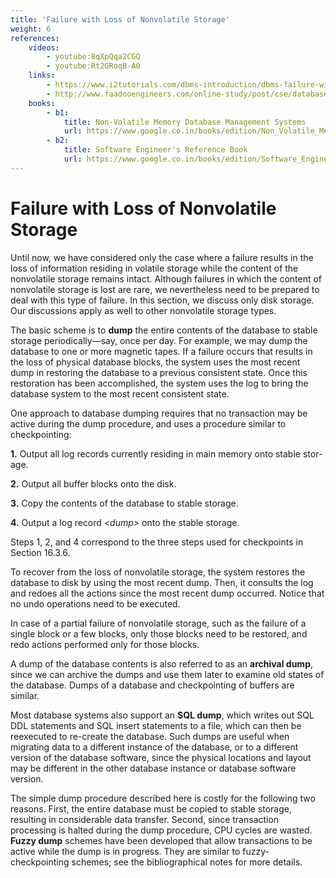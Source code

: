 ```yaml
---
title: 'Failure with Loss of Nonvolatile Storage'
weight: 6
references:
    videos:
        - youtube:8qXpQqa2CGQ
        - youtube:Rt2GRoqB-A0
    links:
        - https://www.i2tutorials.com/dbms-introduction/dbms-failure-with-loss-of-nonvolatile-storage/
        - http://www.faadooengineers.com/online-study/post/cse/database-management-systems/355/failure-with-loss-of-nonvolatile-storage
    books:
        - b1:
            title: Non-Volatile Memory Database Management Systems
            url: https://www.google.co.in/books/edition/Non_Volatile_Memory_Database_Management/386HDwAAQBAJ?hl=en&gbpv=0
        - b2:
            title: Software Engineer's Reference Book
            url: https://www.google.co.in/books/edition/Software_Engineer_s_Reference_Book/K_38BAAAQBAJ?hl=en&gbpv=0
---
```


# Failure with Loss of Nonvolatile Storage

Until now, we have considered only the case where a failure results in the loss of information residing in volatile storage while the content of the nonvolatile storage remains intact. Although failures in which the content of nonvolatile storage is lost are rare, we nevertheless need to be prepared to deal with this type of failure. In this section, we discuss only disk storage. Our discussions apply as well to other nonvolatile storage types.

The basic scheme is to **dump** the entire contents of the database to stable storage periodically—say, once per day. For example, we may dump the database to one or more magnetic tapes. If a failure occurs that results in the loss of physical database blocks, the system uses the most recent dump in restoring the database to a previous consistent state. Once this restoration has been accomplished, the system uses the log to bring the database system to the most recent consistent state.

One approach to database dumping requires that no transaction may be active during the dump procedure, and uses a procedure similar to checkpointing:

**1\.** Output all log records currently residing in main memory onto stable stor- age.

**2\.** Output all buffer blocks onto the disk.

**3\.** Copy the contents of the database to stable storage.

**4\.** Output a log record _<_dump_\>_ onto the stable storage.

Steps 1, 2, and 4 correspond to the three steps used for checkpoints in Section 16.3.6.

To recover from the loss of nonvolatile storage, the system restores the database to disk by using the most recent dump. Then, it consults the log and redoes all the actions since the most recent dump occurred. Notice that no undo operations need to be executed.

In case of a partial failure of nonvolatile storage, such as the failure of a single block or a few blocks, only those blocks need to be restored, and redo actions performed only for those blocks.

A dump of the database contents is also referred to as an **archival dump**, since we can archive the dumps and use them later to examine old states of the database. Dumps of a database and checkpointing of buffers are similar.

Most database systems also support an **SQL dump**, which writes out SQL DDL statements and SQL insert statements to a file, which can then be reexecuted to re-create the database. Such dumps are useful when migrating data to a different instance of the database, or to a different version of the database software, since the physical locations and layout may be different in the other database instance or database software version.

The simple dump procedure described here is costly for the following two reasons. First, the entire database must be copied to stable storage, resulting in considerable data transfer. Second, since transaction processing is halted during the dump procedure, CPU cycles are wasted. **Fuzzy dump** schemes have been developed that allow transactions to be active while the dump is in progress. They are similar to fuzzy-checkpointing schemes; see the bibliographical notes for more details.